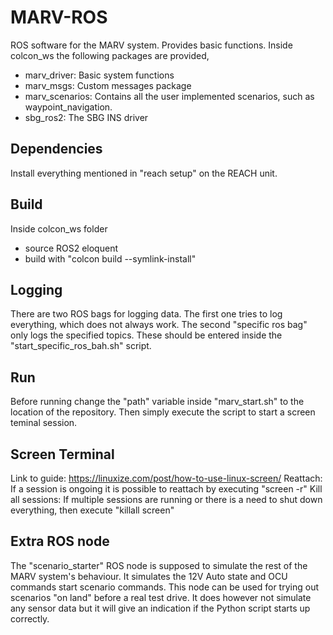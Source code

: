 # MARV-ROS
ROS software for the MARV system. Provides basic functions. Inside colcon_ws the following packages are provided,
- marv_driver: Basic system functions
- marv_msgs: Custom messages package
- marv_scenarios: Contains all the user implemented scenarios, such as waypoint_navigation.
- sbg_ros2: The SBG INS driver

## Dependencies
Install everything mentioned in "reach setup" on the REACH unit.

## Build
Inside colcon_ws folder
- source ROS2 eloquent
- build with "colcon build --symlink-install"

## Logging
There are two ROS bags for logging data. The first one tries to log everything, which does not always work. The second "specific ros bag" only logs the specified topics. These should be entered inside the "start_specific_ros_bah.sh" script.

## Run
Before running change the "path" variable inside "marv_start.sh" to the location of the repository.
Then simply execute the script to start a screen teminal session.

## Screen Terminal
Link to guide: https://linuxize.com/post/how-to-use-linux-screen/
Reattach: If a session is ongoing it is possible to reattach by executing "screen -r"
Kill all sessions: If multiple sessions are running or there is a need to shut down everything, then execute "killall screen"

## Extra ROS node
The "scenario_starter" ROS node is supposed to simulate the rest of the MARV system's behaviour. It simulates the 12V Auto state and OCU commands start scenario commands. This node can be used for trying out scenarios "on land" before a real test drive. It does however not simulate any sensor data but it will give an indication if the Python script starts up correctly.
